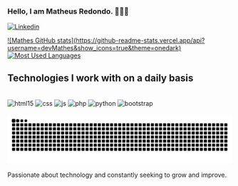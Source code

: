 ### Hello, I am Matheus Redondo. 🙋‍♂️😁

[![Linkedin](https://img.shields.io/badge/LinkedIn-0077B5?style=for-the-badge&logo=linkedin&logoColor=white)](https://www.linkedin.com/in/matheus-redondo-324a692ba/)

<a href="https://github.com/devMathes/github-readme-stats">
![Mathes GitHub stats](https://github-readme-stats.vercel.app/api?username=devMathes&show_icons=true&theme=onedark)
    <img src="https://github-readme-stats-git-masterrstaa-rickstaa.vercel.app/api/top-langs/?username=devMathes&line_height=10&card_width=290&layout=compact&hide_title=false&count_private=true&langs_count=4&show_icons=true&title_color=FF00F6&hide=html,scss,less&bg_color=000&text_color=8B8B8B&border_radius=3&border_color=561760&count_private=true" alt="Most Used Languages">
  </a>

## Technologies I work with on a daily basis

<div style="display: inline_block"><br/>
    <img align="center" alt="html15" src="https://img.shields.io/badge/HTML5-E34F26?style=for-the-badge&logo=html5&logoColor=white">
    <img align="center" alt="css" src="https://img.shields.io/badge/CSS3-1572B6?style=for-the-badge&logo=css3&logoColor=white">
    <img align="center" alt="js" src="https://img.shields.io/badge/JavaScript-F7DF1E?style=for-the-badge&logo=javascript&logoColor=black">
    <img align="center" alt="php" src="https://img.shields.io/badge/PHP-777BB4?style=for-the-badge&logo=php&logoColor=white">
    <img align="center" alt="python" src=https://img.shields.io/badge/Python-3776AB?style=for-the-badge&logo=python&logoColor=white>
     <img align="center" alt="bootstrap" src=https://img.shields.io/badge/Bootstrap-563D7C?style=for-the-badge&logo=bootstrap&logoColor=white>
</div><br/>

<picture align="center">
  <source media="(prefers-color-scheme: dark)" srcset="https://raw.githubusercontent.com/devMathes//output/github-contribution-grid-snake-dark.svg">
  <source media="(prefers-color-scheme: light)" srcset="https://raw.githubusercontent.com/devMathes/devMathes/output/github-contribution-grid-snake-dark.svg">
  <img align="center" alt="github contribution grid snake animation" src="https://raw.githubusercontent.com/devMathes/devMathes/output/github-contribution-grid-snake.svg">
    
</picture>
<br><br>
Passionate about technology and constantly seeking to grow and improve.
